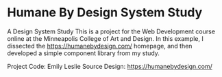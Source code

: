 # Humane By Design System Study
A Design System Study
This is a project for the Web Development course online at the Minneapolis College of Art and Design.  In this example, I dissected the https://humanebydesign.com/ homepage, and then developed a simple component library from my study.

Project Code: Emily Leslie
Source Design: https://humanebydesign.com/
